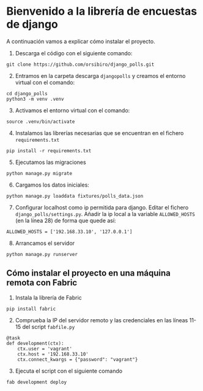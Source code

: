 # Bienvenido a la librería de encuestas de django

A continuación vamos a explicar cómo instalar el proyecto.

1. Descarga el código con el siguiente comando:

```
git clone https://github.com/orsibiro/django_polls.git
```

2. Entramos en la carpeta descarga `djangopolls` y creamos el entorno virtual con el comando:

```
cd django_polls
python3 -m venv .venv
```

3. Activamos el entorno virtual con el comando:

```
source .venv/bin/activate
```

4. Instalamos las librerías necesarias que se encuentran en el fichero `requirements.txt`

```
pip install -r requirements.txt
```

5. Ejecutamos las migraciones
```
python manage.py migrate
```

6. Cargamos los datos iniciales:
```
python manage.py loaddata fixtures/polls_data.json
```

7. Configurar localhost como ip permitida para django. Editar el fichero `django_polls/settings.py`. Añadir la ip local a la variable `ALLOWED_HOSTS` (en la línea 28) de forma que quede así:

```
ALLOWED_HOSTS = ['192.168.33.10', '127.0.0.1']
```

8. Arrancamos el servidor
```
python manage.py runserver
```
## Cómo instalar el proyecto en una máquina remota con Fabric

1. Instala la librería de Fabric

```
pip install fabric
```

2. Comprueba la IP del servidor remoto y las credenciales en las líneas 11-15 del script `fabfile.py`

```
@task
def development(ctx):
    ctx.user = 'vagrant'
    ctx.host = '192.168.33.10'
    ctx.connect_kwargs = {"password": "vagrant"}
```

3. Ejecuta el script con el siguiente comando

```
fab development deploy
```


